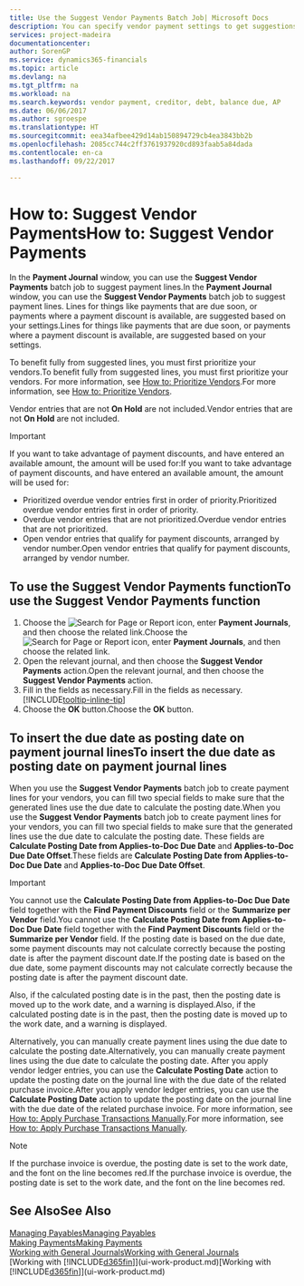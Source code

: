 ```yaml
---
title: Use the Suggest Vendor Payments Batch Job| Microsoft Docs
description: You can specify vendor payment settings to get suggestions or proposals for payments that are due soon or where a discount is available.
services: project-madeira
documentationcenter: 
author: SorenGP
ms.service: dynamics365-financials
ms.topic: article
ms.devlang: na
ms.tgt_pltfrm: na
ms.workload: na
ms.search.keywords: vendor payment, creditor, debt, balance due, AP
ms.date: 06/06/2017
ms.author: sgroespe
ms.translationtype: HT
ms.sourcegitcommit: eea34afbee429d14ab150894729cb4ea3843bb2b
ms.openlocfilehash: 2085cc744c2ff3761937920cd893faab5a84dada
ms.contentlocale: en-ca
ms.lasthandoff: 09/22/2017

---
```

# <a name="how-to-suggest-vendor-payments"></a><span data-ttu-id="29b7e-103">How to: Suggest Vendor Payments</span><span class="sxs-lookup"><span data-stu-id="29b7e-103">How to: Suggest Vendor Payments</span></span>
<span data-ttu-id="29b7e-104">In the **Payment Journal** window, you can use the **Suggest Vendor Payments** batch job to suggest payment lines.</span><span class="sxs-lookup"><span data-stu-id="29b7e-104">In the **Payment Journal** window, you can use the **Suggest Vendor Payments** batch job to suggest payment lines.</span></span> <span data-ttu-id="29b7e-105">Lines for things like payments that are due soon, or payments where a payment discount is available, are suggested based on your settings.</span><span class="sxs-lookup"><span data-stu-id="29b7e-105">Lines for things like payments that are due soon, or payments where a payment discount is available, are suggested based on your settings.</span></span>

<span data-ttu-id="29b7e-106">To benefit fully from suggested lines, you must first prioritize your vendors.</span><span class="sxs-lookup"><span data-stu-id="29b7e-106">To benefit fully from suggested lines, you must first prioritize your vendors.</span></span> <span data-ttu-id="29b7e-107">For more information, see [How to: Prioritize Vendors](purchasing-how-prioritize-vendors.md).</span><span class="sxs-lookup"><span data-stu-id="29b7e-107">For more information, see [How to: Prioritize Vendors](purchasing-how-prioritize-vendors.md).</span></span>  

<span data-ttu-id="29b7e-108">Vendor entries that are not **On Hold** are not included.</span><span class="sxs-lookup"><span data-stu-id="29b7e-108">Vendor entries that are not **On Hold** are not included.</span></span>  

> [!IMPORTANT]  
>   <span data-ttu-id="29b7e-109">If you want to take advantage of payment discounts, and have entered an available amount, the amount will be used for:</span><span class="sxs-lookup"><span data-stu-id="29b7e-109">If you want to take advantage of payment discounts, and have entered an available amount, the amount will be used for:</span></span>  

* <span data-ttu-id="29b7e-110">Prioritized overdue vendor entries first in order of priority.</span><span class="sxs-lookup"><span data-stu-id="29b7e-110">Prioritized overdue vendor entries first in order of priority.</span></span>  
* <span data-ttu-id="29b7e-111">Overdue vendor entries that are not prioritized.</span><span class="sxs-lookup"><span data-stu-id="29b7e-111">Overdue vendor entries that are not prioritized.</span></span>  
* <span data-ttu-id="29b7e-112">Open vendor entries that qualify for payment discounts, arranged by vendor number.</span><span class="sxs-lookup"><span data-stu-id="29b7e-112">Open vendor entries that qualify for payment discounts, arranged by vendor number.</span></span>  

## <a name="to-use-the-suggest-vendor-payments-function"></a><span data-ttu-id="29b7e-113">To use the Suggest Vendor Payments function</span><span class="sxs-lookup"><span data-stu-id="29b7e-113">To use the Suggest Vendor Payments function</span></span>
1. <span data-ttu-id="29b7e-114">Choose the ![Search for Page or Report](media/ui-search/search_small.png "Search for Page or Report icon") icon, enter **Payment Journals**, and then choose the related link.</span><span class="sxs-lookup"><span data-stu-id="29b7e-114">Choose the ![Search for Page or Report](media/ui-search/search_small.png "Search for Page or Report icon") icon, enter **Payment Journals**, and then choose the related link.</span></span>  
2. <span data-ttu-id="29b7e-115">Open the relevant journal, and then choose the **Suggest Vendor Payments** action.</span><span class="sxs-lookup"><span data-stu-id="29b7e-115">Open the relevant journal, and then choose the **Suggest Vendor Payments** action.</span></span>  
3. <span data-ttu-id="29b7e-116">Fill in the fields as necessary.</span><span class="sxs-lookup"><span data-stu-id="29b7e-116">Fill in the fields as necessary.</span></span> [!INCLUDE[tooltip-inline-tip](includes/tooltip-inline-tip_md.md)]  
4. <span data-ttu-id="29b7e-117">Choose the **OK** button.</span><span class="sxs-lookup"><span data-stu-id="29b7e-117">Choose the **OK** button.</span></span>  

## <a name="to-insert-the-due-date-as-posting-date-on-payment-journal-lines"></a><span data-ttu-id="29b7e-118">To insert the due date as posting date on payment journal lines</span><span class="sxs-lookup"><span data-stu-id="29b7e-118">To insert the due date as posting date on payment journal lines</span></span>
<span data-ttu-id="29b7e-119">When you use the **Suggest Vendor Payments** batch job to create payment lines for your vendors, you can fill two special fields to make sure that the generated lines use the due date to calculate the posting date.</span><span class="sxs-lookup"><span data-stu-id="29b7e-119">When you use the **Suggest Vendor Payments** batch job to create payment lines for your vendors, you can fill two special fields to make sure that the generated lines use the due date to calculate the posting date.</span></span> <span data-ttu-id="29b7e-120">These fields are **Calculate Posting Date from Applies-to-Doc Due Date** and **Applies-to-Doc Due Date Offset**.</span><span class="sxs-lookup"><span data-stu-id="29b7e-120">These fields are **Calculate Posting Date from Applies-to-Doc Due Date** and **Applies-to-Doc Due Date Offset**.</span></span>  

> [!IMPORTANT]  
>   <span data-ttu-id="29b7e-121">You cannot use the **Calculate Posting Date from Applies-to-Doc Due Date** field together with the **Find Payment Discounts** field or the **Summarize per Vendor** field.</span><span class="sxs-lookup"><span data-stu-id="29b7e-121">You cannot use the **Calculate Posting Date from Applies-to-Doc Due Date** field together with the **Find Payment Discounts** field or the **Summarize per Vendor** field.</span></span> <span data-ttu-id="29b7e-122">If the posting date is based on the due date, some payment discounts may not calculate correctly because the posting date is after the payment discount date.</span><span class="sxs-lookup"><span data-stu-id="29b7e-122">If the posting date is based on the due date, some payment discounts may not calculate correctly because the posting date is after the payment discount date.</span></span>  

<span data-ttu-id="29b7e-123">Also, if the calculated posting date is in the past, then the posting date is moved up to the work date, and a warning is displayed.</span><span class="sxs-lookup"><span data-stu-id="29b7e-123">Also, if the calculated posting date is in the past, then the posting date is moved up to the work date, and a warning is displayed.</span></span>  

<span data-ttu-id="29b7e-124">Alternatively, you can manually create payment lines using the due date to calculate the posting date.</span><span class="sxs-lookup"><span data-stu-id="29b7e-124">Alternatively, you can manually create payment lines using the due date to calculate the posting date.</span></span> <span data-ttu-id="29b7e-125">After you apply vendor ledger entries, you can use the **Calculate Posting Date** action to update the posting date on the journal line with the due date of the related purchase invoice.</span><span class="sxs-lookup"><span data-stu-id="29b7e-125">After you apply vendor ledger entries, you can use the **Calculate Posting Date** action to update the posting date on the journal line with the due date of the related purchase invoice.</span></span> <span data-ttu-id="29b7e-126">For more information, see [How to: Apply Purchase Transactions Manually](payables-how-apply-purchase-transactions-manually.md).</span><span class="sxs-lookup"><span data-stu-id="29b7e-126">For more information, see [How to: Apply Purchase Transactions Manually](payables-how-apply-purchase-transactions-manually.md).</span></span>  

> [!NOTE]  
>   <span data-ttu-id="29b7e-127">If the purchase invoice is overdue, the posting date is set to the work date, and the font on the line becomes red.</span><span class="sxs-lookup"><span data-stu-id="29b7e-127">If the purchase invoice is overdue, the posting date is set to the work date, and the font on the line becomes red.</span></span>  

## <a name="see-also"></a><span data-ttu-id="29b7e-128">See Also</span><span class="sxs-lookup"><span data-stu-id="29b7e-128">See Also</span></span>
[<span data-ttu-id="29b7e-129">Managing Payables</span><span class="sxs-lookup"><span data-stu-id="29b7e-129">Managing Payables</span></span>](payables-manage-payables.md)  
[<span data-ttu-id="29b7e-130">Making Payments</span><span class="sxs-lookup"><span data-stu-id="29b7e-130">Making Payments</span></span>](payables-make-payments.md)  
[<span data-ttu-id="29b7e-131">Working with General Journals</span><span class="sxs-lookup"><span data-stu-id="29b7e-131">Working with General Journals</span></span>](ui-work-general-journals.md)  
<span data-ttu-id="29b7e-132">[Working with [!INCLUDE[d365fin](includes/d365fin_md.md)]](ui-work-product.md)</span><span class="sxs-lookup"><span data-stu-id="29b7e-132">[Working with [!INCLUDE[d365fin](includes/d365fin_md.md)]](ui-work-product.md)</span></span>  

